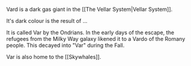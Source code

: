 Vard is a dark gas giant in the [[The Vellar System|Vellar System]]. 

It's dark colour is the result of ...

It is called Var by the Ondrians. In the early days of the escape, the refugees from the Milky Way galaxy likened it to a Vardo of the Romany people. This decayed into "Var" during the Fall.

Var is also home to the [[Skywhales]].